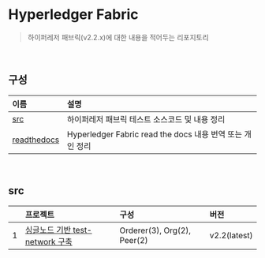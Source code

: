 # Hyperledger Fabric

> 하이퍼레저 패브릭(v2.2.x)에 대한 내용을 적어두는 리포지토리

<br>

## 구성

| 이름 | 설명 |
| :--- | :-------- |
| [src](#src) | 하이퍼레저 패브릭 테스트 소스코드 및 내용 정리 |
| [readthedocs](readthedocs.md) | Hyperledger Fabric read the docs 내용 번역 또는 개인 정리 |

<br>

## src

| | 프로젝트 | 구성 | 버전 |
| :--: | :------- | :---- | :---- |
| 1 | [싱글노드 기반 test-network 구축](src/mynetwork/single/README.md) | Orderer(3), Org(2), Peer(2) | v2.2(latest) |

<br>